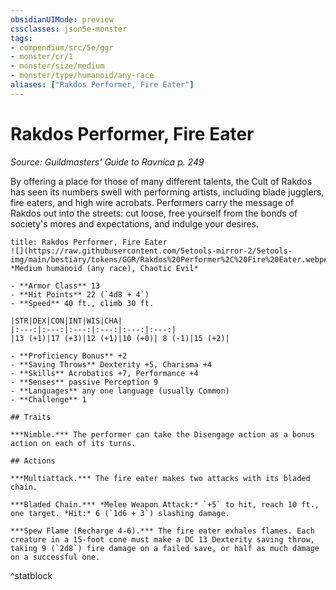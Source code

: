 ```yaml
---
obsidianUIMode: preview
cssclasses: json5e-monster
tags:
- compendium/src/5e/ggr
- monster/cr/1
- monster/size/medium
- monster/type/humanoid/any-race
aliases: ["Rakdos Performer, Fire Eater"]
---
```

# Rakdos Performer, Fire Eater
*Source: Guildmasters' Guide to Ravnica p. 249*  

By offering a place for those of many different talents, the Cult of Rakdos has seen its numbers swell with performing artists, including blade jugglers, fire eaters, and high wire acrobats. Performers carry the message of Rakdos out into the streets: cut loose, free yourself from the bonds of society's mores and expectations, and indulge your desires.

```ad-statblock
title: Rakdos Performer, Fire Eater
![](https://raw.githubusercontent.com/5etools-mirror-2/5etools-img/main/bestiary/tokens/GGR/Rakdos%20Performer%2C%20Fire%20Eater.webp#token)
*Medium humanoid (any race), Chaotic Evil*

- **Armor Class** 13
- **Hit Points** 22 (`4d8 + 4`)
- **Speed** 40 ft., climb 30 ft.

|STR|DEX|CON|INT|WIS|CHA|
|:---:|:---:|:---:|:---:|:---:|:---:|
|13 (+1)|17 (+3)|12 (+1)|10 (+0)| 8 (-1)|15 (+2)|

- **Proficiency Bonus** +2
- **Saving Throws** Dexterity +5, Charisma +4
- **Skills** Acrobatics +7, Performance +4
- **Senses** passive Perception 9
- **Languages** any one language (usually Common)
- **Challenge** 1

## Traits

***Nimble.*** The performer can take the Disengage action as a bonus action on each of its turns.

## Actions

***Multiattack.*** The fire eater makes two attacks with its bladed chain.

***Bladed Chain.*** *Melee Weapon Attack:* `+5` to hit, reach 10 ft., one target. *Hit:* 6 (`1d6 + 3`) slashing damage.

***Spew Flame (Recharge 4-6).*** The fire eater exhales flames. Each creature in a 15-foot cone must make a DC 13 Dexterity saving throw, taking 9 (`2d8`) fire damage on a failed save, or half as much damage on a successful one.
```
^statblock